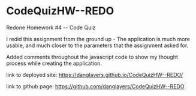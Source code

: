 # CodeQuizHW--REDO

Redone Homework #4 -- Code Quiz

I redid this assignment from the ground up - The application is much more usable, and much closer to the parameters that the assignment asked for. 

Added comments throughout the javascript code to show my thought process while creating the application. 


link to deployed site: https://danglayers.github.io/CodeQuizHW--REDO/


link to github page: https://github.com/danglayers/CodeQuizHW--REDO